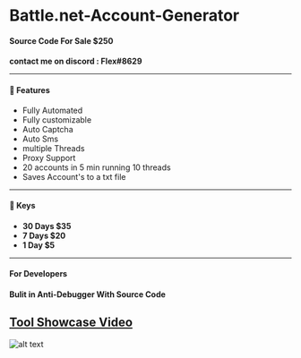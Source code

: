 # Battle.net-Account-Generator

<h4> Source Code For Sale $250 <h4>
  contact me on discord : Flex#8629
  
---  

<h4>📕 Features</h4>

<!-- BLOG-POST-LIST:START -->
- Fully Automated
- Fully customizable  
- Auto Captcha 
- Auto Sms 
- multiple Threads 
- Proxy Support
- 20 accounts in 5 min running 10 threads  
- Saves Account's to a txt file  
<!-- BLOG-POST-LIST:END -->
  
---
   
<h4> 🔑 Keys <h4>
  
<!-- BLOG-POST-LIST:START -->
- 30 Days $35
- 7 Days $20
- 1 Day $5  
  
---
  
<h4> For Developers <h4> 
  
Bulit in Anti-Debugger With Source Code
  
## [Tool Showcase Video](https://youtu.be/D-d4vOJSOCc)   
 
![alt text](https://cdn.discordapp.com/attachments/899424300120027216/939546886103244840/b.net.png)  

  
  
